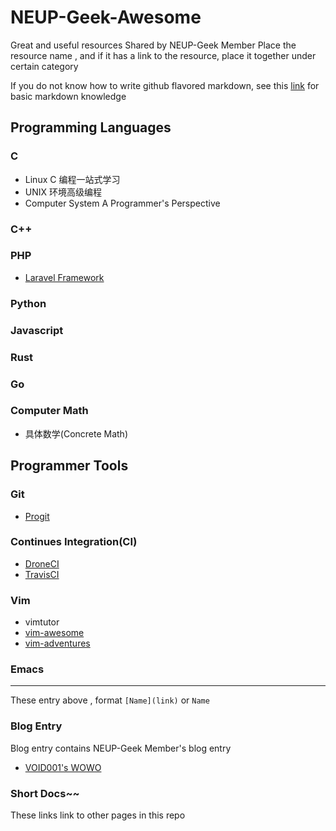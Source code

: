 NEUP-Geek-Awesome
====

Great and useful resources Shared by NEUP-Geek Member
Place the resource name , and if 
it has a link to the resource, place it together
under certain category

If you do not know how to write github flavored markdown, see this [link](https://help.github.com/articles/basic-writing-and-formatting-syntax/) for basic markdown knowledge

## Programming Languages

### C

* Linux C 编程一站式学习
* UNIX 环境高级编程
* Computer System A Programmer's Perspective

### C++

### PHP
* [Laravel Framework](http://laravel.com)

### Python

### Javascript

### Rust

### Go

### Computer Math
* 具体数学(Concrete Math)


## Programmer Tools

### Git

* [Progit](https://git-scm.com/book/en/v2)

### Continues Integration(CI)

* [DroneCI](https://drone.io)
* [TravisCI](https://travis-ci.org)

### Vim

* vimtutor
* [vim-awesome](http://vimawesome.com)
* [vim-adventures](http://vim-adventures.com/)

### Emacs


---

These entry above , format `[Name](link)` or `Name`

### Blog Entry
Blog entry contains NEUP-Geek Member's blog entry

* [VOID001's WOWO](http://120.27.97.96)

### Short Docs~~
These links link to other pages in this repo


